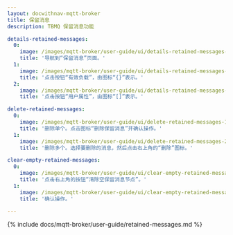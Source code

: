 ```yaml
---
layout: docwithnav-mqtt-broker
title: 保留消息
description: TBMQ 保留消息功能

details-retained-messages:
  0:
    image: /images/mqtt-broker/user-guide/ui/details-retained-messages-1.png
    title: '导航到“保留消息”页面。'
  1:
    image: /images/mqtt-broker/user-guide/ui/details-retained-messages-2.png
    title: '点击按钮“有效负载”，由图标“{}”表示。'
  2:
    image: /images/mqtt-broker/user-guide/ui/details-retained-messages-3.png
    title: '点击按钮“用户属性”，由图标“[]”表示。'

delete-retained-messages:
  0:
    image: /images/mqtt-broker/user-guide/ui/delete-retained-messages-1.png
    title: '删除单个。点击图标“删除保留消息”并确认操作。'
  1:
    image: /images/mqtt-broker/user-guide/ui/delete-retained-messages-2.png
    title: '删除多个。选择要删除的消息，然后点击右上角的“删除”图标。'

clear-empty-retained-messages:
  0:
    image: /images/mqtt-broker/user-guide/ui/clear-empty-retained-messages-1.png
    title: '点击右上角的按钮“清除空保留消息节点”。'
  1:
    image: /images/mqtt-broker/user-guide/ui/clear-empty-retained-messages-2.png
    title: '确认操作。'

---
```


{% include docs/mqtt-broker/user-guide/retained-messages.md %}